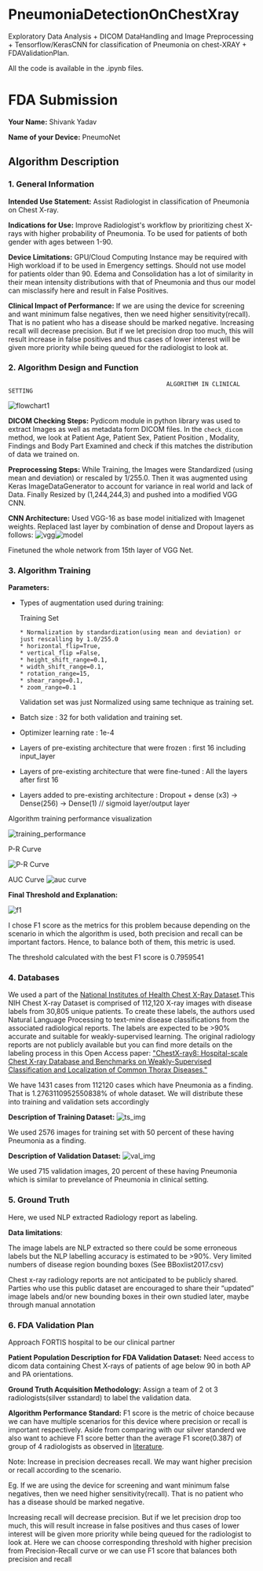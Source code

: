 # PneumoniaDetectionOnChestXray
Exploratory Data Analysis + DICOM DataHandling and Image Preprocessing + Tensorflow/KerasCNN for classification of Pneumonia on chest-XRAY + FDAValidationPlan.

All the code is available in the .ipynb files.


# FDA  Submission

**Your Name:** Shivank Yadav

**Name of your Device:** PneumoNet

## Algorithm Description 

### 1. General Information

**Intended Use Statement:** Assist Radiologist in classification of Pneumonia on Chest X-ray.

**Indications for Use:** Improve Radiologist's workflow by prioritizing chest X-rays with higher probability of Pneumonia. To be used for patients of both gender with ages between 1-90.

**Device Limitations:** GPU/Cloud Computing Instance may be required with High workload if to be used in Emergency settings. Should not use model for patients older than 90.  Edema and Consolidation has a lot of similarity in their mean intensity distributions with that of Pneumonia and thus our model can misclassify here and result in False Positives.

**Clinical Impact of Performance:**
If we are using the device for screening and want minimum false negatives, then we need higher sensitivity(recall). That is no patient who has a disease should be marked negative. 
Increasing recall will decrease precision. But if we let precision drop too much, this will result increase in false positives and thus cases of lower interest will be given more priority while being queued for the radiologist to look at.

### 2. Algorithm Design and Function
                                                 ALGORITHM IN CLINICAL SETTING
![flowchart1](https://github.com/ShivankYadav/PneumoniaDetectionOnChestXray/blob/master/PneumoniaDetectionOnChestXray/img/flowchart.png)


**DICOM Checking Steps:** Pydicom module in python library was used to extract Images as well as metadata form DICOM files.  In the `check_dicom` method,
we look at Patient Age, Patient Sex, Patient Position , Modality, Findings and Body Part Examined and check if this matches the distribution of data we trained on.

**Preprocessing Steps:** While Training, the Images were Standardized (using mean and deviation) or rescaled by 1/255.0. Then it was augmented using Keras ImageDataGenerator to account for variance in real world and lack of Data. Finally Resized by (1,244,244,3) and pushed into a modified VGG CNN.

**CNN Architecture:**
Used VGG-16 as base model initialized with Imagenet weights. Replaced last layer by combination of dense and Dropout layers as follows:
![vgg](https://github.com/ShivankYadav/PneumoniaDetectionOnChestXray/blob/master/PneumoniaDetectionOnChestXray/img/vgg.png)![model](https://github.com/ShivankYadav/PneumoniaDetectionOnChestXray/blob/master/PneumoniaDetectionOnChestXray/img/model.png)

Finetuned the whole network from 15th layer of VGG Net.

### 3. Algorithm Training

**Parameters:**
* Types of augmentation used during training:

    Training Set
    
      * Normalization by standardization(using mean and deviation) or just rescalling by 1.0/255.0
      * horizontal_flip=True,
      * vertical_flip =False,
      * height_shift_range=0.1,
      * width_shift_range=0.1,
      * rotation_range=15,
      * shear_range=0.1,
      * zoom_range=0.1 
         
     Validation set was just Normalized using same technique as training set.
         
        
* Batch size : 32 for both validation and training set.
* Optimizer learning rate : 1e-4
* Layers of pre-existing architecture that were frozen : first 16 including input_layer
* Layers of pre-existing architecture that were fine-tuned : All the layers after first 16
* Layers added to pre-existing architecture : 
                                              Dropout + dense (x3) ->
                                              Dense(256) ->
                                              Dense(1) // sigmoid layer/output layer



Algorithm training performance visualization

![training_performance](https://github.com/ShivankYadav/PneumoniaDetectionOnChestXray/blob/master/PneumoniaDetectionOnChestXray/img/training_performance.png)



P-R Curve

![P-R Curve](https://github.com/ShivankYadav/PneumoniaDetectionOnChestXray/blob/master/PneumoniaDetectionOnChestXray/img/prc.png)


AUC Curve
![auc curve](https://github.com/ShivankYadav/PneumoniaDetectionOnChestXray/blob/master/PneumoniaDetectionOnChestXray/img/auc.png)



**Final Threshold and Explanation:**

![f1](https://github.com/ShivankYadav/PneumoniaDetectionOnChestXray/blob/master/PneumoniaDetectionOnChestXray/img/f1.png)

I chose F1 score as the metrics for this problem because depending on the scenario in which the algorithm is used, both precision and recall can be important factors. Hence, to balance both of them, this metric is used.

The threshold calculated with the best F1 score is 0.7959541


### 4. Databases
We used a part of the [National Institutes of Health Chest X-Ray Dataset](https://www.kaggle.com/nih-chest-xrays/data).This NIH Chest X-ray Dataset is comprised of 112,120 X-ray images with disease labels from 30,805 unique patients. To create these labels, the authors used Natural Language Processing to text-mine disease classifications from the associated radiological reports. The labels are expected to be >90% accurate and suitable for weakly-supervised learning. The original radiology reports are not publicly available but you can find more details on the labeling process in this Open Access paper: ["ChestX-ray8: Hospital-scale Chest X-ray Database and Benchmarks on Weakly-Supervised Classification and Localization of Common Thorax Diseases."](https://www.nih.gov/news-events/news-releases/nih-clinical-center-provides-one-largest-publicly-available-chest-x-ray-datasets-scientific-community)

We have 1431 cases from 112120 cases which have Pneumonia as a finding. That is 1.2763110952550838% of whole dataset. We will distribute these into training and validation sets accordingly

**Description of Training Dataset:** 
![ts_img](https://github.com/ShivankYadav/PneumoniaDetectionOnChestXray/blob/master/PneumoniaDetectionOnChestXray/img/trainingds.png)

We used 2576 images for training set with 50 percent of these having Pneumonia as a finding. 

**Description of Validation Dataset:** 
![val_img](https://github.com/ShivankYadav/PneumoniaDetectionOnChestXray/blob/master/PneumoniaDetectionOnChestXray/img/validds.png)

We used 715 validation images, 20 percent of these having Pneumonia which is similar to prevelance of Pneumonia in clinical setting.

### 5. Ground Truth
Here, we used NLP extracted Radiology report as labeling.

**Data limitations**:

The image labels are NLP extracted so there could be some erroneous labels but the NLP labelling accuracy is estimated to be >90%. Very limited numbers of disease region bounding boxes (See BBoxlist2017.csv)

Chest x-ray radiology reports are not anticipated to be publicly shared. Parties who use this public dataset are encouraged to share their “updated” image labels and/or new bounding boxes in their own studied later, maybe through manual annotation


### 6. FDA Validation Plan
Approach FORTIS hospital to be our clinical partner

**Patient Population Description for FDA Validation Dataset:**
Need access to dicom data containing Chest X-rays of patients of age below 90 in both AP and PA orientations.

**Ground Truth Acquisition Methodology:**
Assign a team of 2 ot 3 radiologists(silver sstandard) to label the validation data. 

**Algorithm Performance Standard:**
F1 score is the metric of choice because we can have multiple scenarios for this device where precision or recall is important respectively. Aside from comparing with our silver standerd we also want 
to achieve F1 score better than the average F1 score(0.387) of group of 4 radiologists as observed in [literature](https://arxiv.org/pdf/1711.05225.pdf).

Note: Increase in precision decreases recall. We may want higher precision or recall according to the scenario.

 Eg. If we are using the device for screening and want minimum false negatives, then we need higher sensitivity(recall). That is no patient who has a disease should be marked negative. 
 
Increasing recall will decrease precision. But if we let precision drop too much, this will result increase in false positives and thus cases of lower interest will be given more priority while being queued for the radiologist to look at.
Here we can choose corresponding threshold with higher precision from Precision-Recall curve or we can use F1 score that balances both precision and recall


